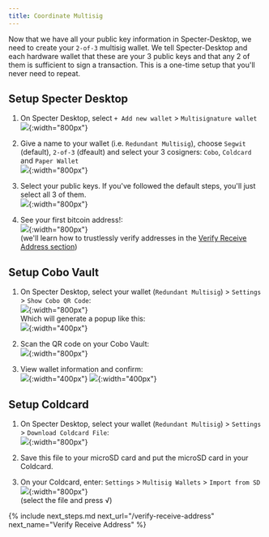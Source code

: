 ```yaml
---
title: Coordinate Multisig
---
```


Now that we have all your public key information in Specter-Desktop, we need to create your `2-of-3` multisig wallet.
We tell Specter-Desktop and each hardware wallet that these are your 3 public keys and that any 2 of them is sufficient to sign a transaction.
This is a one-time setup that you'll never need to repeat.

## Setup Specter Desktop

1. On Specter Desktop, select `+ Add new wallet` > `Multisignature wallet` 
![](/assets/img/coordinate-multisig-specter-desktop-add-wallet.png){:width="800px"}

2. Give a name to your wallet (i.e. `Redundant Multisig`), choose `Segwit` (default), `2-of-3` (dfeault) and select your 3 cosigners: `Cobo`, `Coldcard` and `Paper Wallet`  
![](/assets/img/coordinate-multisig-specter-desktop-quorum.png){:width="800px"}

3. Select your public keys. If you've followed the default steps, you'll just select all 3 of them.  
![](/assets/img/coordinate-multisig-specter-desktop-keys.png){:width="800px"}

4. See your first bitcoin address!:   
![](/assets/img/verify-address-specter-desktop.png){:width="800px"}  
(we'll learn how to trustlessly verify addresses in the [Verify Receive Address section](/verify-receive-address/))

## Setup Cobo Vault
1. On Specter Desktop, select your wallet (`Redundant Multisig`) > `Settings` > `Show Cobo QR Code`:  
![](/assets/img/coordinate-multisig-specter-desktop-export-cobo.png){:width="800px"}  
Which will generate a popup like this:  
![](/assets/img/coordinate-multisig-specter-desktop-export-cobo-qr.png){:width="400px"}

2. Scan the QR code on your Cobo Vault:  
![](/assets/img/coordinate-multisig-specter-desktop-import-cobo-qr.png){:width="800px"}

3. View wallet information and confirm:    
![](/assets/img/coordinate-multisig-specter-desktop-cobo-imported.jpeg){:width="400px"}
![](/assets/img/coordinate-multisig-view-policy-onsetup-cobo.jpeg){:width="400px"}

## Setup Coldcard
1. On Specter Desktop, select your wallet (`Redundant Multisig`) > `Settings` > `Download Coldcard File`:  
![](/assets/img/coordinate-multisig-specter-desktop-export-coldcard.png){:width="800px"}

2. Save this file to your microSD card and put the microSD card in your Coldcard.  

3. On your Coldcard, enter: `Settings` > `Multisig Wallets` > `Import from SD`  
![](/assets/img/coordinate-multisig-coldcard-create-airgapped.png){:width="800px"}  
(select the file and press √)


{% include next_steps.md next_url="/verify-receive-address" next_name="Verify Receive Address" %}
